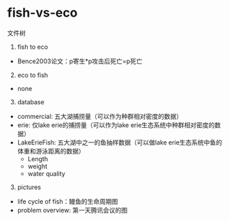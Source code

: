 # fish-vs-eco

文件树
1. fish to eco
* Bence2003论文：p寄生*p攻击后死亡=p死亡


2. eco to fish
* none

3. database

* commercial: 五大湖捕捞量（可以作为种群相对密度的数据）
* erie: 仅lake erie的捕捞量（可以作为lake erie生态系统中种群相对密度的数据）
* LakeErieFish: 五大湖中之一的鱼抽样数据（可以做lake erie生态系统中鱼的体重和游泳距离的数据）
  * Length
  * weight
  * water quality

3. pictures

* life cycle of fish：鳗鱼的生命周期图
* problem overview: 第一天腾讯会议的图
